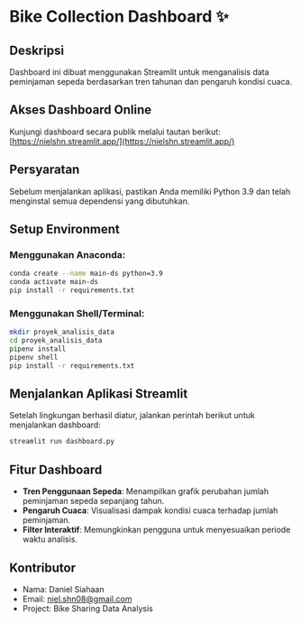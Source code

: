 # Bike Collection Dashboard ✨

## Deskripsi

Dashboard ini dibuat menggunakan Streamlit untuk menganalisis data peminjaman sepeda berdasarkan tren tahunan dan pengaruh kondisi cuaca.

## Akses Dashboard Online

Kunjungi dashboard secara publik melalui tautan berikut:  
[https://nielshn.streamlit.app/](https://nielshn.streamlit.app/)

## Persyaratan

Sebelum menjalankan aplikasi, pastikan Anda memiliki Python 3.9 dan telah menginstal semua dependensi yang dibutuhkan.

## Setup Environment

### Menggunakan Anaconda:

```sh
conda create --name main-ds python=3.9
conda activate main-ds
pip install -r requirements.txt
```

### Menggunakan Shell/Terminal:

```sh
mkdir proyek_analisis_data
cd proyek_analisis_data
pipenv install
pipenv shell
pip install -r requirements.txt
```

## Menjalankan Aplikasi Streamlit

Setelah lingkungan berhasil diatur, jalankan perintah berikut untuk menjalankan dashboard:

```sh
streamlit run dashboard.py
```

## Fitur Dashboard

- **Tren Penggunaan Sepeda**: Menampilkan grafik perubahan jumlah peminjaman sepeda sepanjang tahun.
- **Pengaruh Cuaca**: Visualisasi dampak kondisi cuaca terhadap jumlah peminjaman.
- **Filter Interaktif**: Memungkinkan pengguna untuk menyesuaikan periode waktu analisis.

## Kontributor

- Nama: Daniel Siahaan
- Email: niel.shn08@gmail.com
- Project: Bike Sharing Data Analysis
